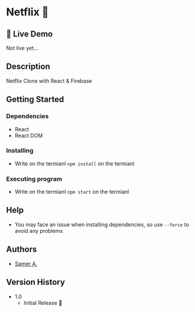 # Netflix 🚀

## 🔴 Live Demo

Not live yet...

## Description

Netflix Clone with React & Firebase

## Getting Started

### Dependencies

- React
- React DOM

### Installing

- Write on the termianl `npm install` on the termianl

### Executing program

- Write on the termianl `npm start` on the termianl

## Help

- You may face an issue when installing dependencies, so use `--force` to avoid any problems

## Authors

- [Samer A.](https://twitter.com/ssadawi__)

## Version History

- 1.0
  - Initial Release 🚀
